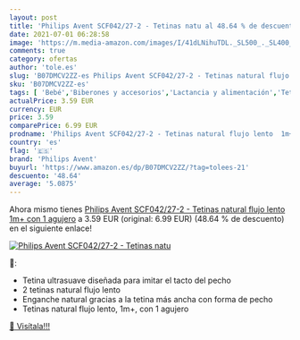 ```yaml
---
layout: post
title: 'Philips Avent SCF042/27-2 - Tetinas natu al 48.64 % de descuento'
date: 2021-07-01 06:28:58
image: 'https://m.media-amazon.com/images/I/41dLNihuTDL._SL500_._SL400_.jpg'
comments: true
category: ofertas
author: 'tole.es'
slug: 'B07DMCV2ZZ-es Philips Avent SCF042/27-2 - Tetinas natural flujo lento...'
sku: 'B07DMCV2ZZ-es'
tags: [ 'Bebé','Biberones y accesorios','Lactancia y alimentación','Tetinas para biberón','avent','philips avent','tetinas', ]
actualPrice: 3.59 EUR
currency: EUR
price: 3.59
comparePrice: 6.99 EUR
prodname: 'Philips Avent SCF042/27-2 - Tetinas natural flujo lento  1m+  con 1 agujero'
country: 'es'
flag: '🇪🇸'
brand: 'Philips Avent'
buyurl: 'https://www.amazon.es/dp/B07DMCV2ZZ/?tag=tolees-21'
descuento: '48.64'
average: '5.0875'
---
```


Ahora mismo tienes [Philips Avent SCF042/27-2 - Tetinas natural flujo lento  1m+  con 1 agujero](https://www.amazon.es/dp/B07DMCV2ZZ/?tag=tolees-21) a 3.59 EUR (original: 6.99 EUR) (48.64 %  de descuento) en el siguiente enlace!

[![Philips Avent SCF042/27-2 - Tetinas natu](https://m.media-amazon.com/images/I/41dLNihuTDL._SL500_._SL400_.jpg)](https://www.amazon.es/dp/B07DMCV2ZZ/?tag=tolees-21)

🔎:

- Tetina ultrasuave diseñada para imitar el tacto del pecho
- 2 tetinas natural flujo lento
- Enganche natural gracias a la tetina más ancha con forma de pecho
- Tetinas natural flujo lento, 1m+, con 1 agujero

[🛒 Visítala!!!](https://www.amazon.es/dp/B07DMCV2ZZ/?tag=tolees-21)
